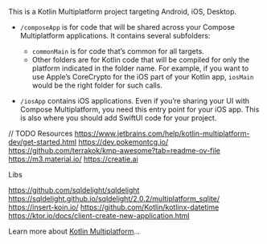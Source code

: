 This is a Kotlin Multiplatform project targeting Android, iOS, Desktop.

* `/composeApp` is for code that will be shared across your Compose Multiplatform applications.
  It contains several subfolders:
  - `commonMain` is for code that’s common for all targets.
  - Other folders are for Kotlin code that will be compiled for only the platform indicated in the folder name.
    For example, if you want to use Apple’s CoreCrypto for the iOS part of your Kotlin app,
    `iosMain` would be the right folder for such calls.

* `/iosApp` contains iOS applications. Even if you’re sharing your UI with Compose Multiplatform, 
  you need this entry point for your iOS app. This is also where you should add SwiftUI code for your project.

// TODO
Resources
https://www.jetbrains.com/help/kotlin-multiplatform-dev/get-started.html
https://dev.pokemontcg.io/
https://github.com/terrakok/kmp-awesome?tab=readme-ov-file
https://m3.material.io/
https://creatie.ai

Libs

https://github.com/sqldelight/sqldelight
https://sqldelight.github.io/sqldelight/2.0.2/multiplatform_sqlite/
https://insert-koin.io/
https://github.com/Kotlin/kotlinx-datetime
https://ktor.io/docs/client-create-new-application.html

Learn more about [Kotlin Multiplatform](https://www.jetbrains.com/help/kotlin-multiplatform-dev/get-started.html)…